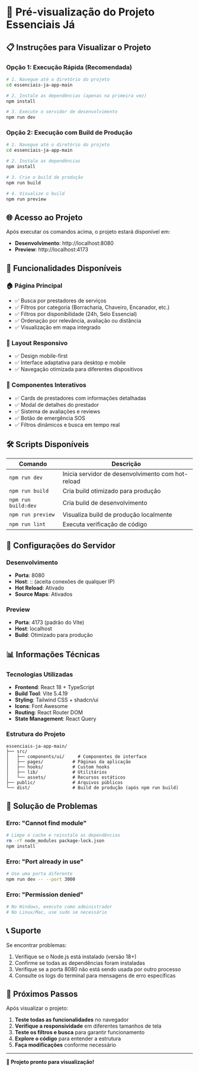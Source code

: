 # 🚀 Pré-visualização do Projeto Essenciais Já

## 📋 Instruções para Visualizar o Projeto

### Opção 1: Execução Rápida (Recomendada)

```bash
# 1. Navegue até o diretório do projeto
cd essenciais-ja-app-main

# 2. Instale as dependências (apenas na primeira vez)
npm install

# 3. Execute o servidor de desenvolvimento
npm run dev
```

### Opção 2: Execução com Build de Produção

```bash
# 1. Navegue até o diretório do projeto
cd essenciais-ja-app-main

# 2. Instale as dependências
npm install

# 3. Crie o build de produção
npm run build

# 4. Visualize o build
npm run preview
```

## 🌐 Acesso ao Projeto

Após executar os comandos acima, o projeto estará disponível em:

- **Desenvolvimento**: http://localhost:8080
- **Preview**: http://localhost:4173

## 📱 Funcionalidades Disponíveis

### 🏠 Página Principal
- ✅ Busca por prestadores de serviços
- ✅ Filtros por categoria (Borracharia, Chaveiro, Encanador, etc.)
- ✅ Filtros por disponibilidade (24h, Selo Essencial)
- ✅ Ordenação por relevância, avaliação ou distância
- ✅ Visualização em mapa integrado

### 📱 Layout Responsivo
- ✅ Design mobile-first
- ✅ Interface adaptativa para desktop e mobile
- ✅ Navegação otimizada para diferentes dispositivos

### 🎨 Componentes Interativos
- ✅ Cards de prestadores com informações detalhadas
- ✅ Modal de detalhes do prestador
- ✅ Sistema de avaliações e reviews
- ✅ Botão de emergência SOS
- ✅ Filtros dinâmicos e busca em tempo real

## 🛠️ Scripts Disponíveis

| Comando | Descrição |
|---------|-----------|
| `npm run dev` | Inicia servidor de desenvolvimento com hot-reload |
| `npm run build` | Cria build otimizado para produção |
| `npm run build:dev` | Cria build de desenvolvimento |
| `npm run preview` | Visualiza build de produção localmente |
| `npm run lint` | Executa verificação de código |

## 🔧 Configurações do Servidor

### Desenvolvimento
- **Porta**: 8080
- **Host**: :: (aceita conexões de qualquer IP)
- **Hot Reload**: Ativado
- **Source Maps**: Ativados

### Preview
- **Porta**: 4173 (padrão do Vite)
- **Host**: localhost
- **Build**: Otimizado para produção

## 📊 Informações Técnicas

### Tecnologias Utilizadas
- **Frontend**: React 18 + TypeScript
- **Build Tool**: Vite 5.4.19
- **Styling**: Tailwind CSS + shadcn/ui
- **Icons**: Font Awesome
- **Routing**: React Router DOM
- **State Management**: React Query

### Estrutura do Projeto
```
essenciais-ja-app-main/
├── src/
│   ├── components/ui/     # Componentes de interface
│   ├── pages/           # Páginas da aplicação
│   ├── hooks/           # Custom hooks
│   ├── lib/             # Utilitários
│   └── assets/          # Recursos estáticos
├── public/              # Arquivos públicos
└── dist/                # Build de produção (após npm run build)
```

## 🚨 Solução de Problemas

### Erro: "Cannot find module"
```bash
# Limpe o cache e reinstale as dependências
rm -rf node_modules package-lock.json
npm install
```

### Erro: "Port already in use"
```bash
# Use uma porta diferente
npm run dev -- --port 3000
```

### Erro: "Permission denied"
```bash
# No Windows, execute como administrador
# No Linux/Mac, use sudo se necessário
```

## 📞 Suporte

Se encontrar problemas:

1. Verifique se o Node.js está instalado (versão 18+)
2. Confirme se todas as dependências foram instaladas
3. Verifique se a porta 8080 não está sendo usada por outro processo
4. Consulte os logs do terminal para mensagens de erro específicas

## 🎯 Próximos Passos

Após visualizar o projeto:

1. **Teste todas as funcionalidades** no navegador
2. **Verifique a responsividade** em diferentes tamanhos de tela
3. **Teste os filtros e busca** para garantir funcionamento
4. **Explore o código** para entender a estrutura
5. **Faça modificações** conforme necessário

---

**🎉 Projeto pronto para visualização!**


